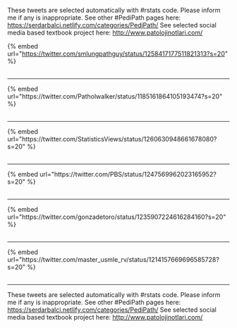 

These tweets are selected automatically with #rstats code. Please inform me if any is inappropriate.
See other #PediPath pages here: https://serdarbalci.netlify.com/categories/PediPath/ 
See selected social media based textbook project here: http://www.patolojinotlari.com/

{% embed url="https://twitter.com/smlungpathguy/status/1258417177511821313?s=20" %}<br>
<br>
<hr>
{% embed url="https://twitter.com/Patholwalker/status/1185161864105193474?s=20" %}<br>
<br>
<hr>
{% embed url="https://twitter.com/StatisticsViews/status/1260630948661678080?s=20" %}<br>
<br>
<hr>
{% embed url="https://twitter.com/PBS/status/1247569962023165952?s=20" %}<br>
<br>
<hr>
{% embed url="https://twitter.com/gonzadetoro/status/1235907224616284160?s=20" %}<br>
<br>
<hr>
{% embed url="https://twitter.com/master_usmle_rv/status/1214157669696585728?s=20" %}<br>
<br>
<hr>


These tweets are selected automatically with #rstats code. Please inform me if any is inappropriate.
See other #PediPath pages here: https://serdarbalci.netlify.com/categories/PediPath/ 
See selected social media based textbook project here: http://www.patolojinotlari.com/
